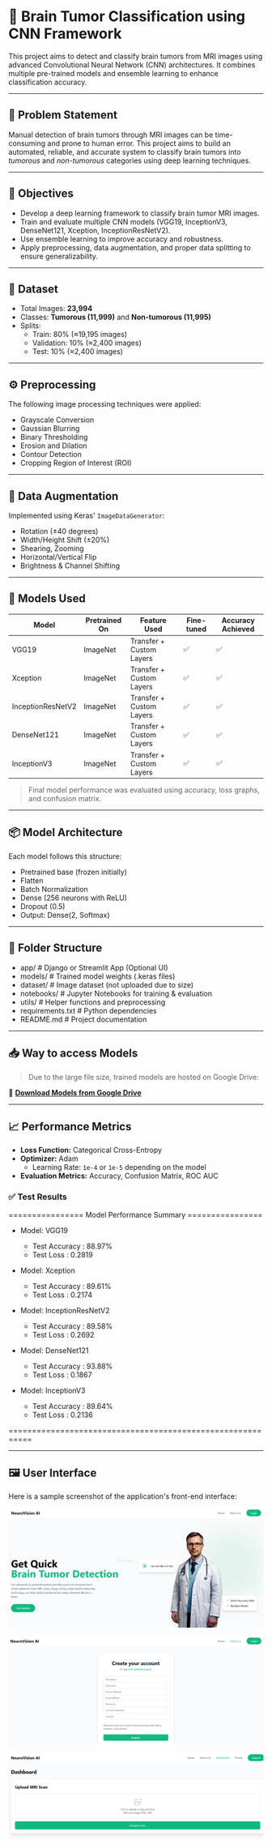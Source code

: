# 🧠 Brain Tumor Classification using CNN Framework

This project aims to detect and classify brain tumors from MRI images using advanced Convolutional Neural Network (CNN) architectures. It combines multiple pre-trained models and ensemble learning to enhance classification accuracy.

---

## 📌 Problem Statement

Manual detection of brain tumors through MRI images can be time-consuming and prone to human error. This project aims to build an automated, reliable, and accurate system to classify brain tumors into *tumorous* and *non-tumorous* categories using deep learning techniques.

---

## 🎯 Objectives

- Develop a deep learning framework to classify brain tumor MRI images.
- Train and evaluate multiple CNN models (VGG19, InceptionV3, DenseNet121, Xception, InceptionResNetV2).
- Use ensemble learning to improve accuracy and robustness.
- Apply preprocessing, data augmentation, and proper data splitting to ensure generalizability.

---

## 🧪 Dataset

- Total Images: **23,994**
- Classes: **Tumorous (11,999)** and **Non-tumorous (11,995)**
- Splits:
  - Train: 80% (≈19,195 images)
  - Validation: 10% (≈2,400 images)
  - Test: 10% (≈2,400 images)

---

## ⚙️ Preprocessing

The following image processing techniques were applied:
- Grayscale Conversion
- Gaussian Blurring
- Binary Thresholding
- Erosion and Dilation
- Contour Detection
- Cropping Region of Interest (ROI)

---

## 🔄 Data Augmentation

Implemented using Keras' `ImageDataGenerator`:
- Rotation (±40 degrees)
- Width/Height Shift (±20%)
- Shearing, Zooming
- Horizontal/Vertical Flip
- Brightness & Channel Shifting

---

## 🧠 Models Used

| Model               | Pretrained On | Feature Used   | Fine-tuned | Accuracy Achieved |
|--------------------|---------------|----------------|------------|-------------------|
| VGG19              | ImageNet      | Transfer + Custom Layers | ✅ | ✅ |
| Xception           | ImageNet      | Transfer + Custom Layers | ✅ | ✅ |
| InceptionResNetV2  | ImageNet      | Transfer + Custom Layers | ✅ | ✅ |
| DenseNet121        | ImageNet      | Transfer + Custom Layers | ✅ | ✅ |
| InceptionV3        | ImageNet      | Transfer + Custom Layers | ✅ | ✅ |

> Final model performance was evaluated using accuracy, loss graphs, and confusion matrix.

---

## 📦 Model Architecture

Each model follows this structure:
- Pretrained base (frozen initially)
- Flatten
- Batch Normalization
- Dense (256 neurons with ReLU)
- Dropout (0.5)
- Output: Dense(2, Softmax)

---

## 📁 Folder Structure

- app/ # Django or Streamlit App (Optional UI)
- models/ # Trained model weights (.keras files)
- dataset/ # Image dataset (not uploaded due to size)
- notebooks/ # Jupyter Notebooks for training & evaluation
- utils/ # Helper functions and preprocessing
- requirements.txt # Python dependencies
- README.md # Project documentation

---

## 📥 Way to access Models

> Due to the large file size, trained models are hosted on Google Drive:

📁 **[Download Models from Google Drive](https://drive.google.com/drive/folders/1WadpidHjSGjMDVxhiJixVe7djxRIPFHv?usp=drive_link)**  

---

## 📈 Performance Metrics

- **Loss Function:** Categorical Cross-Entropy  
- **Optimizer:** Adam  
  - Learning Rate: `1e-4` or `1e-5` depending on the model  
- **Evaluation Metrics:** Accuracy, Confusion Matrix, ROC AUC  

### ✅ Test Results


================ Model Performance Summary ================

- Model: VGG19
  - Test Accuracy   : 88.97%
  - Test Loss       : 0.2819

- Model: Xception
  - Test Accuracy   : 89.61%
  - Test Loss       : 0.2174

- Model: InceptionResNetV2
  - Test Accuracy   : 89.58%
  - Test Loss       : 0.2692

- Model: DenseNet121
  - Test Accuracy   : 93.88%
  - Test Loss       : 0.1867

- Model: InceptionV3
  - Test Accuracy   : 89.64%
  - Test Loss       : 0.2136

===========================================================

---

## 🖼️ User Interface

Here is a sample screenshot of the application's front-end interface:

![Website Home Page](images/home_page.png)

![Website Login Page](images/login_page.png)

![Image Processing Page](images/processing_page.png)
